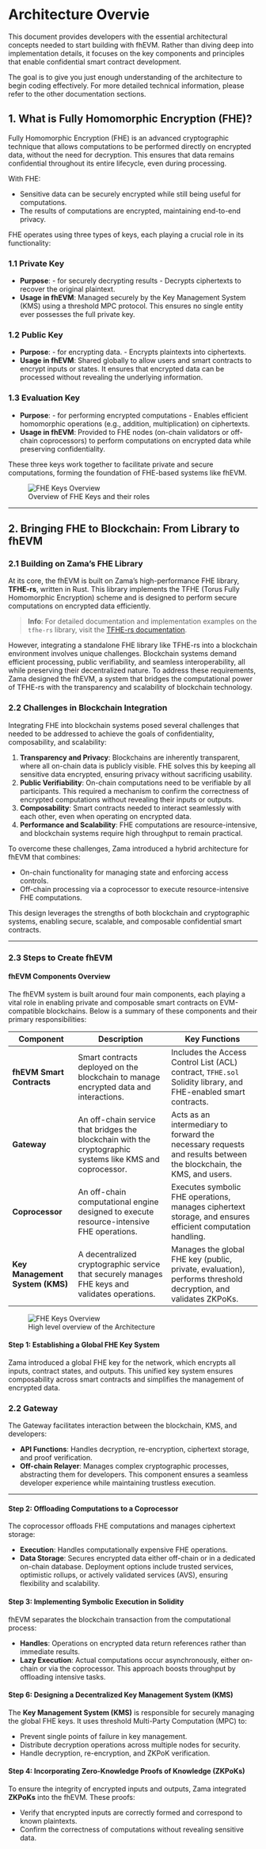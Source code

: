 
# Architecture Overvie

This document provides developers with the essential architectural concepts needed to start building with fhEVM. Rather than diving deep into implementation details, it focuses on the key components and principles that enable confidential smart contract development.

The goal is to give you just enough understanding of the architecture to begin coding effectively. For more detailed technical information, please refer to the other documentation sections.

## **1. What is Fully Homomorphic Encryption (FHE)?**

Fully Homomorphic Encryption (FHE) is an advanced cryptographic technique that allows computations to be performed directly on encrypted data, without the need for decryption. This ensures that data remains confidential throughout its entire lifecycle, even during processing.

With FHE:
- Sensitive data can be securely encrypted while still being useful for computations.
- The results of computations are encrypted, maintaining end-to-end privacy.

FHE operates using three types of keys, each playing a crucial role in its functionality:

### **1.1 Private Key**
- **Purpose**: - for securely decrypting results - Decrypts ciphertexts to recover the original plaintext.
- **Usage in fhEVM**: Managed securely by the Key Management System (KMS) using a threshold MPC protocol. This ensures no single entity ever possesses the full private key.

### **1.2 Public Key**
- **Purpose**: - for encrypting data. -  Encrypts plaintexts into ciphertexts.
- **Usage in fhEVM**: Shared globally to allow users and smart contracts to encrypt inputs or states. It ensures that encrypted data can be processed without revealing the underlying information.

### **1.3 Evaluation Key**
- **Purpose**: - for performing encrypted computations - Enables efficient homomorphic operations (e.g., addition, multiplication) on ciphertexts. 
- **Usage in fhEVM**: Provided to FHE nodes (on-chain validators or off-chain coprocessors) to perform computations on encrypted data while preserving confidentiality.

These three keys work together to facilitate private and secure computations, forming the foundation of FHE-based systems like fhEVM.

<figure><img src="../.gitbook/assets/keys_fhe.png" alt="FHE Keys Overview"><figcaption>Overview of FHE Keys and their roles</figcaption></figure>

---

## **2. Bringing FHE to Blockchain: From Library to fhEVM**

### **2.1 Building on Zama’s FHE Library**
At its core, the fhEVM is built on Zama’s high-performance FHE library, **TFHE-rs**, written in Rust. This library implements the TFHE (Torus Fully Homomorphic Encryption) scheme and is designed to perform secure computations on encrypted data efficiently. 

> **Info**:
> For detailed documentation and implementation examples on the `tfhe-rs` library, visit the [TFHE-rs documentation](https://docs.zama.ai/tfhe-rs).

However, integrating a standalone FHE library like TFHE-rs into a blockchain environment involves unique challenges. Blockchain systems demand efficient processing, public verifiability, and seamless interoperability, all while preserving their decentralized nature. To address these requirements, Zama designed the fhEVM, a system that bridges the computational power of TFHE-rs with the transparency and scalability of blockchain technology.

### **2.2 Challenges in Blockchain Integration**
Integrating FHE into blockchain systems posed several challenges that needed to be addressed to achieve the goals of confidentiality, composability, and scalability:

1. **Transparency and Privacy**: Blockchains are inherently transparent, where all on-chain data is publicly visible. FHE solves this by keeping all sensitive data encrypted, ensuring privacy without sacrificing usability.
2. **Public Verifiability**: On-chain computations need to be verifiable by all participants. This required a mechanism to confirm the correctness of encrypted computations without revealing their inputs or outputs.
3. **Composability**: Smart contracts needed to interact seamlessly with each other, even when operating on encrypted data.
4. **Performance and Scalability**: FHE computations are resource-intensive, and blockchain systems require high throughput to remain practical.


To overcome these challenges, Zama introduced a hybrid architecture for fhEVM that combines:

 - On-chain functionality for managing state and enforcing access controls.
 - Off-chain processing via a coprocessor to execute resource-intensive FHE computations.

This design leverages the strengths of both blockchain and cryptographic systems, enabling secure, scalable, and composable confidential smart contracts.

---

### **2.3 Steps to Create fhEVM**

#### **fhEVM Components Overview**

The fhEVM system is built around four main components, each playing a vital role in enabling private and composable smart contracts on EVM-compatible blockchains. Below is a summary of these components and their primary responsibilities:

| **Component**                | **Description**                                                                                      | **Key Functions**                                                                                     |
|-------------------------------|------------------------------------------------------------------------------------------------------|-------------------------------------------------------------------------------------------------------|
| **fhEVM Smart Contracts**     | Smart contracts deployed on the blockchain to manage encrypted data and interactions.                | Includes the Access Control List (ACL) contract, `TFHE.sol` Solidity library, and FHE-enabled smart contracts. |
| **Gateway**                   | An off-chain service that bridges the blockchain with the cryptographic systems like KMS and coprocessor. |  Acts as an intermediary to forward the necessary requests and results between the blockchain, the KMS, and users.             |
| **Coprocessor**               | An off-chain computational engine designed to execute resource-intensive FHE operations.             | Executes symbolic FHE operations, manages ciphertext storage, and ensures efficient computation handling. |
| **Key Management System (KMS)** | A decentralized cryptographic service that securely manages FHE keys and validates operations.         | Manages the global FHE key (public, private, evaluation), performs threshold decryption, and validates ZKPoKs. |


<figure><img src="../.gitbook/assets/architecture.png" alt="FHE Keys Overview"><figcaption>High level overview of the Architecture</figcaption></figure>

#### **Step 1: Establishing a Global FHE Key System**
Zama introduced a global FHE key for the network, which encrypts all inputs, contract states, and outputs. This unified key system ensures composability across smart contracts and simplifies the management of encrypted data.


### **2.2 Gateway**
The Gateway facilitates interaction between the blockchain, KMS, and developers:
- **API Functions**: Handles decryption, re-encryption, ciphertext storage, and proof verification.
- **Off-chain Relayer**: Manages complex cryptographic processes, abstracting them for developers.
This component ensures a seamless developer experience while maintaining trustless execution.

---

#### **Step 2: Offloading Computations to a Coprocessor**
The coprocessor offloads FHE computations and manages ciphertext storage:
- **Execution**: Handles computationally expensive FHE operations.
- **Data Storage**: Secures encrypted data either off-chain or in a dedicated on-chain database.
Deployment options include trusted services, optimistic rollups, or actively validated services (AVS), ensuring flexibility and scalability.


#### **Step 3: Implementing Symbolic Execution in Solidity**
fhEVM separates the blockchain transaction from the computational process:
- **Handles**: Operations on encrypted data return references rather than immediate results.
- **Lazy Execution**: Actual computations occur asynchronously, either on-chain or via the coprocessor.
This approach boosts throughput by offloading intensive tasks.

#### **Step 6: Designing a Decentralized Key Management System (KMS)**

The **Key Management System (KMS)** is responsible for securely managing the global FHE keys. It uses threshold Multi-Party Computation (MPC) to:
- Prevent single points of failure in key management.
- Distribute decryption operations across multiple nodes for security.
- Handle decryption, re-encryption, and ZKPoK verification.

#### **Step 4: Incorporating Zero-Knowledge Proofs of Knowledge (ZKPoKs)**
To ensure the integrity of encrypted inputs and outputs, Zama integrated **ZKPoKs** into the fhEVM. These proofs:
- Verify that encrypted inputs are correctly formed and correspond to known plaintexts.
- Confirm the correctness of computations without revealing sensitive data.


